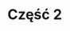<!SLIDE title-slide transition=fade>

# Część 2 #

<!SLIDE transition=fade>

#

<!SLIDE transition=fade>
